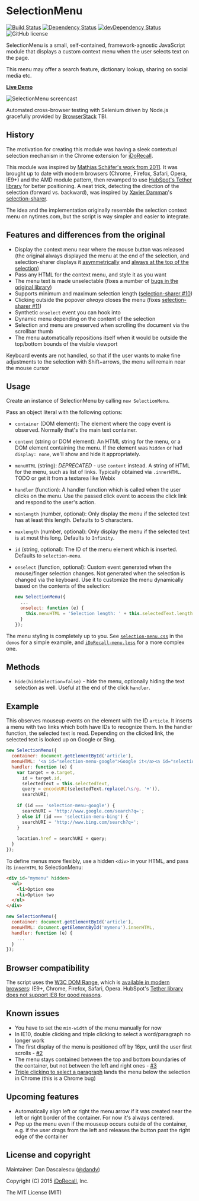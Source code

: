 # SelectionMenu
[![Build Status](https://travis-ci.org/iDoRecall/selection-menu.svg)](https://travis-ci.org/iDoRecall/selection-menu) [![Dependency Status](https://david-dm.org/idorecall/selection-menu.svg)](https://david-dm.org/idorecall/selection-menu) [![devDependency Status](https://david-dm.org/idorecall/selection-menu/dev-status.svg)](https://david-dm.org/idorecall/selection-menu#info=devDependencies) ![GitHub license](https://img.shields.io/:license-mit-blue.svg?style=flat)

SelectionMenu is a small, self-contained, framework-agnostic JavaScript module that displays a custom context menu when the user selects text on the page.

This menu may offer a search feature, dictionary lookup, sharing on social media etc.

**[Live Demo](http://idorecall.github.io/selection-menu/)**

![SelectionMenu screencast](https://cloud.githubusercontent.com/assets/33569/8980688/639a4f74-3667-11e5-9f13-a778a1299f8c.gif)

Automated cross-browser testing with Selenium driven by Node.js gracefully provided by [BrowserStack](https://www.browserstack.com/automate/node) TBI.


## History

The motivation for creating this module was having a sleek contextual selection mechanism in the Chrome extension for [iDoRecall](https://idorecall.com). 

This module was inspired by [Mathias Schäfer's work from 2011](https://github.com/molily/selectionmenu). It was brought up to date with modern browsers (Chrome, Firefox, Safari, Opera, IE9+) and the AMD module pattern, then revamped to use [HubSpot's Tether library](http://github.hubspot.com/tether/) for better positioning. A neat trick, detecting the direction of the selection (forward vs. backward), was inspired by [Xavier Damman](https://github.com/xdamman/)'s [selection-sharer](https://github.com/xdamman/selection-sharer).

The idea and the implementation originally resemble the selection context menu on nytimes.com, but the script is way simpler and easier to integrate. 


## Features and differences from the original

* Display the context menu near where the mouse button was released (the original always displayed the menu at the end of the selection, and selection-sharer displays it [asymmetrically](https://github.com/xdamman/selection-sharer/issues/18) and [always at the top of the selection](https://github.com/xdamman/selection-sharer/issues/17))
* Pass any HTML for the context menu, and style it as you want
* The menu text is made unselectable (fixes a number of [bugs in the original library](https://github.com/molily/selectionmenu/issues/5))
* Supports minimum and maximum selection length ([selection-sharer #10](https://github.com/xdamman/selection-sharer/issues/13))
* Clicking outside the popover *always* closes the menu (fixes [selection-sharer #11](https://github.com/xdamman/selection-sharer/issues/11))
* Synthetic `onselect` event you can hook into
* Dynamic menu depending on the content of the selection
* Selection and menu are preserved when scrolling the document via the scrollbar thumb
* The menu automatically repositions itself when it would be outside the top/bottom bounds of the visible viewport

Keyboard events are not handled, so that if the user wants to make fine adjustments to the selection with Shift+arrows, the menu will remain near the mouse cursor


## Usage

Create an instance of SelectionMenu by calling `new SelectionMenu`.

Pass an object literal with the following options:

* `container` (DOM element): The element where the copy event is observed. Normally that's the main text container.
* `content` (string or DOM element): An HTML string for the menu, or a DOM element containing the menu. If the element was `hidden` or had `display: none`, we'll show and hide it appropriately.
* `menuHTML` (string): *DEPRECATED* - use `content` instead. A string of HTML for the menu, such as list of links. Typically obtained via `.innerHTML`. TODO or get it from a textarea like Webix
* `handler` (function): A handler function which is called when the user clicks on the menu. Use the passed click event to access the click link and respond to the user's action.
* `minlength` (number, optional): Only display the menu if the selected text has at least this length. Defaults to 5 characters.
* `maxlength` (number, optional): Only display the menu if the selected text is at most this long. Defaults to `Infinity`.
* `id` (string, optional): The ID of the menu element which is inserted. Defaults to `selection-menu`.
* `onselect` (function, optional): Custom event generated when the mouse/finger selection changes. Not generated when the selection is changed via the keyboard. Use it to customize the menu dynamically based on the contents of the selection:

    ```js
    new SelectionMenu({
      ...
      onselect: function (e) {
        this.menuHTML = 'Selection length: ' + this.selectedText.length;
      }
    });
    ```

The menu styling is completely up to you. See [`selection-menu.css`](demos/gh-pages/selection-menu.css) in the `demos` for a simple example, and [`iDoRecall-menu.less`](demos/iDoRecall-menu.less) for a more complex one.


## Methods

* `hide(hideSelection=false)` - hide the menu, optionally hiding the text selection as well. Useful at the end of the click `handler`.


## Example

This observes mouseup events on the element with the ID `article`. It inserts a menu
with two links which both have IDs to recognize them. In the handler function, the
selected text is read. Depending on the clicked link, the selected text is
looked up on Google or Bing.

```js
new SelectionMenu({
  container: document.getElementById('article'),
  menuHTML: '<a id="selection-menu-google">Google it</a><a id="selection-menu-bing">Bing</a>',
  handler: function (e) {
    var target = e.target,
      id = target.id,
      selectedText = this.selectedText,
      query = encodeURI(selectedText.replace(/\s/g, '+')),
      searchURI;
    
    if (id === 'selection-menu-google') {
      searchURI = 'http://www.google.com/search?q=';
    } else if (id === 'selection-menu-bing') {
      searchURI = 'http://www.bing.com/search?q=';
    }
    
    location.href = searchURI + query;
  }
});
```

To define menus more flexibly, use a hidden `<div>` in your HTML, and pass its `innerHTML` to SelectionMenu:

```html
<div id="mymenu" hidden>
  <ul>
    <li>Option one
    <li>Option two
  </ul>  
</div>
```

```js
new SelectionMenu({
  container: document.getElementById('article'),
  menuHTML: document.getElementById('mymenu').innerHTML,
  handler: function (e) {
    ...
  }
});
```


## Browser compatibility

The script uses the [W3C DOM Range](http://www.w3.org/TR/DOM-Level-2-Traversal-Range/ranges.html), which is [available in modern browsers](https://developer.mozilla.org/en-US/docs/Web/API/Range): IE9+, Chrome, Firefox, Safari, Opera. HubSpot's [Tether library does not support IE8 for good reasons](http://github.hubspot.com/tether/overview/why_we_dont_support_ie_8/).


## Known issues

* You have to set the `min-width` of the menu manually for now
* In IE10, double clicking and triple clicking to select a word/paragraph no longer work
* The first display of the menu is positioned off by 16px, until the user first scrolls - [#2](https://github.com/iDoRecall/selection-menu/issues/2)
* The menu stays contained between the top and bottom boundaries of the container, but not between the left and right ones - [#3](https://github.com/iDoRecall/selection-menu/issues/3)
* [Triple clicking to select a paragraph](https://github.com/iDoRecall/selection-menu/issues/1) lands the menu below the selection in Chrome (this is a Chrome bug)


## Upcoming features

* Automatically align left or right the menu arrow if it was created near the left or right border of the container. For now it's always centered.
* Pop up the menu even if the mouseup occurs outside of the container, e.g. if the user drags from the left and releases the button past the right edge of the container


## License and copyright

Maintainer: Dan Dascalescu ([@dandv](https://github.com/dandv))

Copyright (C) 2015 [iDoRecall](http://idorecall.com), Inc.

The MIT License (MIT)
